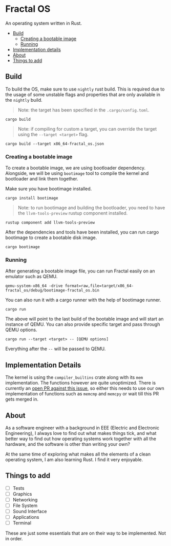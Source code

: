 # Fractal OS

An operating system written in Rust.

 - [Build](#build)
    - [Creating a bootable image](#creating-a-bootable-image)
    - [Running](#running)
 - [Implementation details](#implementation-details)
 - [About](#about)
 - [Things to add](#things-to-add)

## Build

To build the OS, make sure to use `nightly` rust build.
This is required due to the usage of some unstable flags and properties that are
only available in the `nightly` build.

> Note: the target has been specified in the `.cargo/config.toml`.
```shell script
cargo build
```

> Note: if compiling for custom a target, you can override the target using the `--target <target>` flag.
```shell script
cargo build --target x86_64-fractal_os.json
```

### Creating a bootable image

To create a bootable image, we are using bootloader dependency. Alongside, we will
be using `bootimage` tool to compile the kernel and bootloader and link them together.

Make sure you have bootimage installed.

```shell script
cargo install bootimage
```

> Note: to run bootimage and building the bootloader, you need to have the `llvm-tools-preview`
> rustup component installed.
```shell script
rustup component add llvm-tools-preview
```

After the dependencies and tools have been installed, you can run cargo bootimage to create a 
bootable disk image.
```shell script
cargo bootimage
```

### Running

After generating a bootable image file, you can run Fractal easily on an emulator such as QEMU.

```shell script
qemu-system-x86_64 -drive format=raw,file=target/x86_64-fractal_os/debug/bootimage-fractal_os.bin
```

You can also run it with a cargo runner with the help of bootimage runner.

```shell script
cargo run
```

The above will point to the last build of the bootable image and will start an instance of QEMU.
You can also provide specific target and pass through QEMU options.

```shell script
cargo run --target <target> -- [QEMU options]
```

Everything after the `--` will be passed to QEMU.

## Implementation Details

The kernel is using the `compiler_builtins` crate along with its `mem` implementation.
The functions however are quite unoptimized. There is currently an [open PR against this issue](https://github.com/rust-lang/compiler-builtins/pull/365),
so either this needs to use our own implementation of functions such as `memcmp` and `memcpy` or wait till this
PR gets merged in.
 
## About

As a software engineer with a background in EEE (Electric and Electronic Engineering), I
always love to find out what makes things tick, and what better way to find out how operating
systems work together with all the hardware, and the software is other than writing your own?

At the same time of exploring what makes all the elements of a clean operating system, I am
also learning Rust. I find it very enjoyable.

## Things to add

 - [ ] Tests
 - [ ] Graphics
 - [ ] Networking
 - [ ] File System
 - [ ] Sound Interface
 - [ ] Applications
 - [ ] Terminal
 
These are just some essentials that are on their way to be implemented. Not in order.
